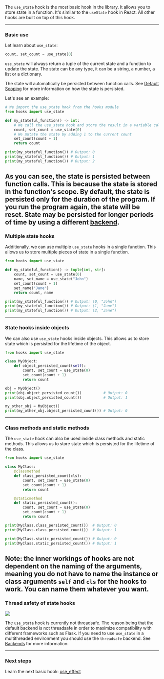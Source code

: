 The `use_state` hook is the most basic hook in the library. It allows you to store state in a function. It's similar to the `useState` hook in React.
All other hooks are built on top of this hook.

---

### Basic use

Let learn about `use_state`:
```py
count, set_count = use_state(0)
```

`use_state` will always return a tuple of the current state and a function to update the state. The state can be any type, it can be a string, a number, a list or a dictionary.

The state will automatically be persisted between function calls. See [Default Scoping](../../scoping/default.md) for more information on how the state is persisted.

Let's see an example:

```py
# We import the use_state hook from the hooks module
from hooks import use_state

def my_stateful_function() -> int:
    # We call the use_state hook and store the result in a variable called count and set_count
    count, set_count = use_state(0)
    # We mutate the state by adding 1 to the current count
    set_count(count + 1) 
    return count

print(my_stateful_function()) # Output: 0
print(my_stateful_function()) # Output: 1
print(my_stateful_function()) # Output: 2
```

As you can see, the state is persisted between function calls. This is because the state is stored in the function's scope.
By default, the state is persisted only for the duration of the program. If you run the program again, the state will be reset.
State may be persisted for longer periods of time by using a different [backend](../../backends/README.md).
---
### Multiple state hooks

Additionally, we can use multiple `use_state` hooks in a single function. This allows us to store multiple pieces of state in a single function.

```py
from hooks import use_state

def my_stateful_function() -> tuple[int, str]:
    count, set_count = use_state(0)
    name, set_name = use_state("John")
    set_count(count + 1)
    set_name("Jane")
    return count, name

print(my_stateful_function()) # Output: (0, "John")
print(my_stateful_function()) # Output: (1, "Jane")
print(my_stateful_function()) # Output: (2, "Jane")
```

---

### State hooks inside objects

We can also use `use_state` hooks inside objects. This allows us to store state which is persisted for the lifetime of the object.

```py
from hooks import use_state

class MyObject:
    def object_persisted_count(self):
        count, set_count = use_state(0)
        set_count(count + 1)
        return count

obj = MyObject()
print(obj.object_persisted_count())          # Output: 0
print(obj.object_persisted_count())          # Output: 1

my_other_obj = MyObject()
print(my_other_obj.object_persisted_count()) # Output: 0
```

---
### Class methods and static methods

The `use_state` hook can also be used inside class methods and static methods. This allows us to store state which is persisted for the lifetime of the class.

```py
from hooks import use_state

class MyClass:
    @classmethod
    def class_persisted_count(cls):
        count, set_count = use_state(0)
        set_count(count + 1)
        return count

    @staticmethod
    def static_persisted_count():
        count, set_count = use_state(0)
        set_count(count + 1)
        return count

print(MyClass.class_persisted_count())  # Output: 0
print(MyClass.class_persisted_count())  # Output: 1

print(MyClass.static_persisted_count()) # Output: 0
print(MyClass.static_persisted_count()) # Output: 1
```

__Note:__ the inner workings of hooks are not dependent on the naming of the arguments, meaning you do not have to name
the instance or class arguments `self` and `cls` for the hooks to work.
You can name them whatever you want.
---
### Thread safety of state hooks

<img src="https://img.shields.io/badge/⚠️ use_state is currently not threadsafe by default-ff9966" />

The `use_state` hook is currently not threadsafe. The reason being that the default backend is not threadsafe in order
to maximize compatibility with different frameworks such as Flask. If you need to use `use_state` in a 
multithreaded environment you should use the `threadsafe` backend. See [Backends](../../backends/README.md) for more information.

---
### Next steps

Learn the next basic hook: [use_effect](use_effect.md)
